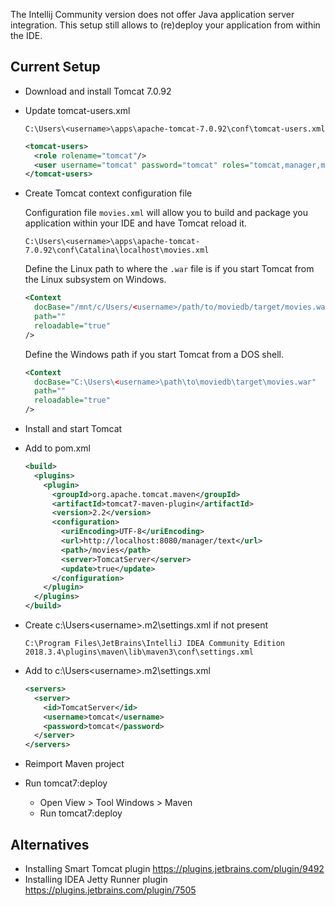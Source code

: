 The Intellij Community version does not offer Java application server
integration. This setup still allows to (re)deploy your application
from within the IDE.

## Current Setup
* Download and install Tomcat 7.0.92

* Update tomcat-users.xml

  ```
  C:\Users\<username>\apps\apache-tomcat-7.0.92\conf\tomcat-users.xml
  ```

  ```Xml
  <tomcat-users>
    <role rolename="tomcat"/>
    <user username="tomcat" password="tomcat" roles="tomcat,manager,manager-gui,manager-script"/>
  </tomcat-users>
  ```

* Create Tomcat context configuration file 

  Configuration file `movies.xml` will allow you to build and package
  you application within your IDE and have Tomcat reload it.

  ```
  C:\Users\<username>\apps\apache-tomcat-7.0.92\conf\Catalina\localhost\movies.xml
  ```
  Define the Linux path to where the `.war` file is if you start Tomcat
  from the Linux subsystem on Windows.
  ```Xml
  <Context 
    docBase="/mnt/c/Users/<username>/path/to/moviedb/target/movies.war" 
    path="" 
    reloadable="true" 
  />
  ```
  Define the Windows path if you start Tomcat from a DOS shell.
  ```Xml
  <Context 
    docBase="C:\Users\<username>\path\to\moviedb\target\movies.war" 
    path="" 
    reloadable="true" 
  />
  ```
  

* Install and start Tomcat

* Add to pom.xml

  ```Xml
  <build>
    <plugins>
      <plugin>
        <groupId>org.apache.tomcat.maven</groupId>
        <artifactId>tomcat7-maven-plugin</artifactId>
        <version>2.2</version>
        <configuration>
          <uriEncoding>UTF-8</uriEncoding>
          <url>http://localhost:8080/manager/text</url>
          <path>/movies</path>
          <server>TomcatServer</server>
          <update>true</update>
        </configuration>
      </plugin>
    </plugins>
  </build>
  ```

* Create c:\Users\<username>\.m2\settings.xml if not present

  ```
  C:\Program Files\JetBrains\IntelliJ IDEA Community Edition 2018.3.4\plugins\maven\lib\maven3\conf\settings.xml
  ```

* Add to c:\Users\<username>\.m2\settings.xml

  ```Xml
  <servers>
    <server>
      <id>TomcatServer</id>
      <username>tomcat</username>
      <password>tomcat</password>
    </server>
  </servers>
  ```

* Reimport Maven project

* Run tomcat7:deploy

  * Open View > Tool Windows > Maven
  * Run tomcat7:deploy

## Alternatives

* Installing Smart Tomcat plugin https://plugins.jetbrains.com/plugin/9492
* Installing IDEA Jetty Runner plugin https://plugins.jetbrains.com/plugin/7505

